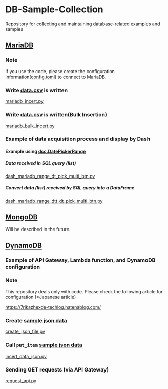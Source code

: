 # DB-Sample-Collection

Repository for collecting and maintaining database-related examples and samples

## [MariaDB](./sample/mariadb/)

### Note

If you use the code, please create the configuration information([config.toml](./sample/mariadb/config.toml)) to connect to MariaDB.

### Write [data.csv](./sample/mariadb/data.csv) is written

[mariadb_incert.py](./sample/mariadb/mariadb_incert.py)

### Write [data.csv](./sample/mariadb/data.csv) is written(Bulk Insertion)

[mariadb_bulk_incert.py](./sample/mariadb/mariadb_bulk_incert.py)

### Example of data acquisition process and display by Dash

#### Example using [dcc.DatePickerRange](https://dash.plotly.com/dash-core-components/datepickerrange)

##### Data received in SQL query (list)

[dash_mariadb_range_dt_pick_multi_btn.py](./sample/mariadb/dash_mariadb_range_dt_pick_multi_btn.py)

##### Convert data (list) received by SQL query into a DataFrame

[dash_mariadb_range_dtt_dt_pick_multi_btn.py](./sample/mariadb/dash_mariadb_range_dtt_dt_pick_multi_btn.py)

## [MongoDB](./sample/mongodb/)

Will be described in the future.

## [DynamoDB](./sample/dynamodb/)

### Example of API Gateway, Lambda function, and DynamoDB configuration

### Note

This repository deals only with code. Please check the following article for configuration (*Japanese article)

<https://7rikazhexde-techlog.hatenablog.com/>

### Create [sample json data](./sample/dynamodb/incert_files/test_data.json)

[create_json_file.py](./sample/dynamodb/create_json_file.py)

### Call `put_item` [sample json data](./sample/dynamodb/incert_files/test_data.json)

[incert_data_json.py](./sample/dynamodb/incert_data_json.py)

### Sending GET requests (via API Gateway)

[request_api.py](./sample/dynamodb/request_api.py)
